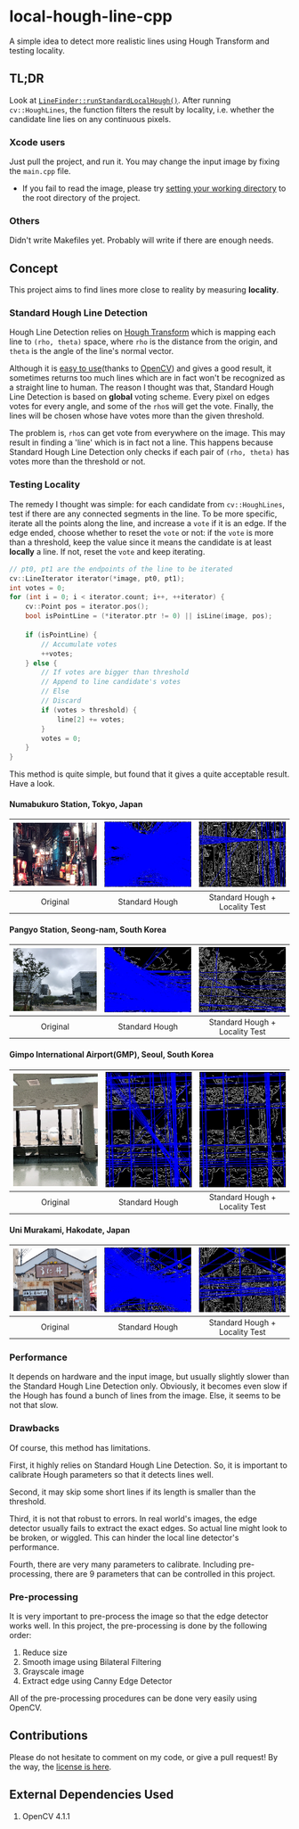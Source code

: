 # local-hough-line-cpp

A simple idea to detect more realistic lines using Hough Transform and testing locality.


## TL;DR

Look at [```LineFinder::runStandardLocalHough()```](https://github.com/helloworldpark/local-hough-line-cpp/blob/876763c3c94a66db57e30bb1d2e31f196039c41b/src/LineFinder.cpp#L61). After running ```cv::HoughLines```, the function filters the result by locality, i.e. whether the candidate line lies on any continuous pixels.


### Xcode users

Just pull the project, and run it. You may change the input image by fixing the ```main.cpp``` file.

  - If you fail to read the image, please try [setting your working directory](https://stackoverflow.com/a/11748111/10464503) to the root directory of the project.


### Others

Didn't write Makefiles yet. Probably will write if there are enough needs.


## Concept

This project aims to find lines more close to reality by measuring **locality**.


### Standard Hough Line Detection

Hough Line Detection relies on [Hough Transform](https://en.wikipedia.org/wiki/Hough_transform) which is mapping each line to ```(rho, theta)``` space, where ```rho``` is the distance from the origin, and ```theta``` is the angle of the line's normal vector. 

Although it is [easy to use](https://docs.opencv.org/4.1.1/dd/d1a/group__imgproc__feature.html#ga46b4e588934f6c8dfd509cc6e0e4545a)(thanks to [OpenCV](https://docs.opencv.org/4.1.1/d9/db0/tutorial_hough_lines.html)) and gives a good result, it sometimes returns too much lines which are in fact won't be recognized as a straight line to human. The reason I thought was that, Standard Hough Line Detection is based on **global** voting scheme. Every pixel on edges votes for every angle, and some of the ```rho```s will get the vote. Finally, the lines will be chosen whose have votes more than the given threshold.

The problem is, ```rho```s can get vote from everywhere on the image.  This may result in finding a 'line' which is in fact not a line. This happens because Standard Hough Line Detection only checks if each pair of ```(rho, theta)``` has votes more than the threshold or not.


### Testing Locality

The remedy I thought was simple: for each candidate from ```cv::HoughLines```, test if there are any connected segments in the line. To be more specific, iterate all the points along the line, and increase a ```vote``` if it is an edge. If the edge ended, choose whether to reset the ```vote``` or not: if the ```vote``` is more than a threshold, keep the value since it means the candidate is at least **locally** a line. If not, reset the ```vote``` and keep iterating.
```c++
// pt0, pt1 are the endpoints of the line to be iterated
cv::LineIterator iterator(*image, pt0, pt1);
int votes = 0;
for (int i = 0; i < iterator.count; i++, ++iterator) {
    cv::Point pos = iterator.pos();
    bool isPointLine = (*iterator.ptr != 0) || isLine(image, pos);

    if (isPointLine) {
        // Accumulate votes
        ++votes;
    } else {
        // If votes are bigger than threshold
        // Append to line candidate's votes
        // Else
        // Discard
        if (votes > threshold) {
            line[2] += votes;
        }
        votes = 0;
    }
}
```

This method is quite simple, but found that it gives a quite acceptable result. Have a look.

#### Numabukuro Station, Tokyo, Japan

| ![Original](images/results/test1_orig.png) | ![Standard Hough](images/results/test1_stdHough.png) | ![Standard Hough + Locality Test](images/results/test1_stdLocalHough.png) |
|:---:|:---:|:---:|
| Original | Standard Hough | Standard Hough + Locality Test |


#### Pangyo Station, Seong-nam, South Korea

| ![Original](images/results/test21_orig.png) | ![Standard Hough](images/results/test21_stdHough.png) | ![Standard Hough + Locality Test](images/results/test21_stdLocalHough.png) |
|:---:|:---:|:---:|
| Original | Standard Hough | Standard Hough + Locality Test |


#### Gimpo International Airport(GMP), Seoul, South Korea

| ![Original](images/results/test27_orig.png) | ![Standard Hough](images/results/test27_stdHough.png) | ![Standard Hough + Locality Test](images/results/test27_stdLocalHough.png) |
|:---:|:---:|:---:|
| Original | Standard Hough | Standard Hough + Locality Test |


#### Uni Murakami, Hakodate, Japan

| ![Original](images/results/test32_orig.png) | ![Standard Hough](images/results/test32_stdHough.png) | ![Standard Hough + Locality Test](images/results/test32_stdLocalHough.png) |
|:---:|:---:|:---:|
| Original | Standard Hough | Standard Hough + Locality Test |


### Performance

It depends on hardware and the input image, but usually slightly slower than the Standard Hough Line Detection only. Obviously, it becomes even slow if the Hough has found a bunch of lines from the image. Else, it seems to be not that slow.


### Drawbacks

Of course, this method has limitations. 

First, it highly relies on Standard Hough Line Detection. So, it is important to calibrate Hough parameters so that it detects lines well.

Second, it may skip some short lines if its length is smaller than the threshold. 

Third, it is not that robust to errors. In real world's images, the edge detector usually fails to extract the exact edges. So actual line might look to be broken, or wiggled. This can hinder the local line detector's performance.

Fourth, there are very many parameters to calibrate. Including pre-processing, there are 9 parameters that can be controlled in this project.


### Pre-processing

It is very important to pre-process the image so that the edge detector works well. In this project, the pre-processing is done by the following order:

  1. Reduce size
  2. Smooth image using Bilateral Filtering
  3. Grayscale image
  4. Extract edge using Canny Edge Detector
  
All of the pre-processing procedures can be done very easily using OpenCV.


## Contributions

Please do not hesitate to comment on my code, or give a pull request! By the way, the [license is here](LICENSE).


## External Dependencies Used

1. OpenCV 4.1.1


